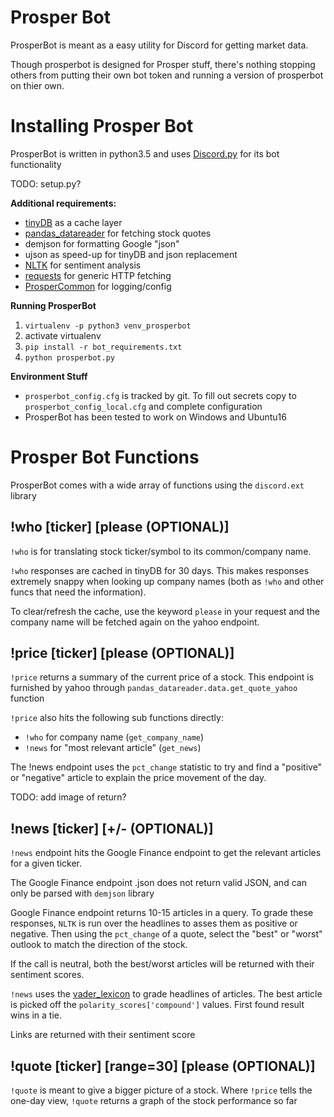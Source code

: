 # Prosper Bot
ProsperBot is meant as a easy utility for Discord for getting market data.

Though prosperbot is designed for Prosper stuff, there's nothing stopping others from putting their own bot token and running a version of prosperbot on thier own.

# Installing Prosper Bot
ProsperBot is written in python3.5 and uses [Discord.py](https://github.com/Rapptz/discord.py) for its bot functionality

TODO: setup.py?

**Additional requirements:**
* [tinyDB](http://tinydb.readthedocs.io/en/latest/) as a cache layer
* [pandas_datareader](https://pandas-datareader.readthedocs.io/en/latest/) for fetching stock quotes
* demjson for formatting Google "json"
* ujson as speed-up for tinyDB and json replacement
* [NLTK](http://www.nltk.org/) for sentiment analysis
* [requests](http://docs.python-requests.org/en/master/) for generic HTTP fetching
* [ProsperCommon](https://github.com/EVEprosper/ProsperCommon) for logging/config

**Running ProsperBot**

1. `virtualenv -p python3 venv_prosperbot`
2. activate virtualenv
3. `pip install -r bot_requirements.txt`
4. `python prosperbot.py`

**Environment Stuff**
* `prosperbot_config.cfg` is tracked by git.  To fill out secrets copy to `prosperbot_config_local.cfg` and complete configuration
* ProsperBot has been tested to work on Windows and Ubuntu16

# Prosper Bot Functions
ProsperBot comes with a wide array of functions using the `discord.ext` library

## !who [ticker] [please (OPTIONAL)]
`!who` is for translating stock ticker/symbol to its common/company name.

`!who` responses are cached in tinyDB for 30 days.  This makes responses extremely snappy when looking up company names (both as `!who` and other funcs that need the information).

To clear/refresh the cache, use the keyword `please` in your request and the company name will be fetched again on the yahoo endpoint.

## !price [ticker] [please (OPTIONAL)]
`!price` returns a summary of the current price of a stock.  This endpoint is furnished by yahoo through `pandas_datareader.data.get_quote_yahoo` function

`!price` also hits the following sub functions directly:
* `!who` for company name (`get_company_name`)
* `!news` for "most relevant article" (`get_news`)

The !news endpoint uses the `pct_change` statistic to try and find a "positive" or "negative" article to explain the price movement of the day.

TODO: add image of return?

## !news [ticker] [+/- (OPTIONAL)]
`!news` endpoint hits the Google Finance endpoint to get the relevant articles for a given ticker.

The Google Finance endpoint .json does not return valid JSON, and can only be parsed with `demjson` library

Google Finance endpoint returns 10-15 articles in a query.  To grade these responses, `NLTK` is run over the headlines to asses them as positive or negative.  Then using the `pct_change` of a quote, select the "best" or "worst" outlook to match the direction of the stock.

If the call is neutral, both the best/worst articles will be returned with their sentiment scores.

`!news` uses the [vader_lexicon](http://www.nltk.org/api/nltk.sentiment.html#module-nltk.sentiment.vader) to grade headlines of articles.  The best article is picked off the `polarity_scores['compound']` values.  First found result wins in a tie.

Links are returned with their sentiment score

## !quote [ticker] [range=30] [please (OPTIONAL)]
`!quote` is meant to give a bigger picture of a stock.  Where `!price` tells the one-day view, `!quote` returns a graph of the stock performance so far

